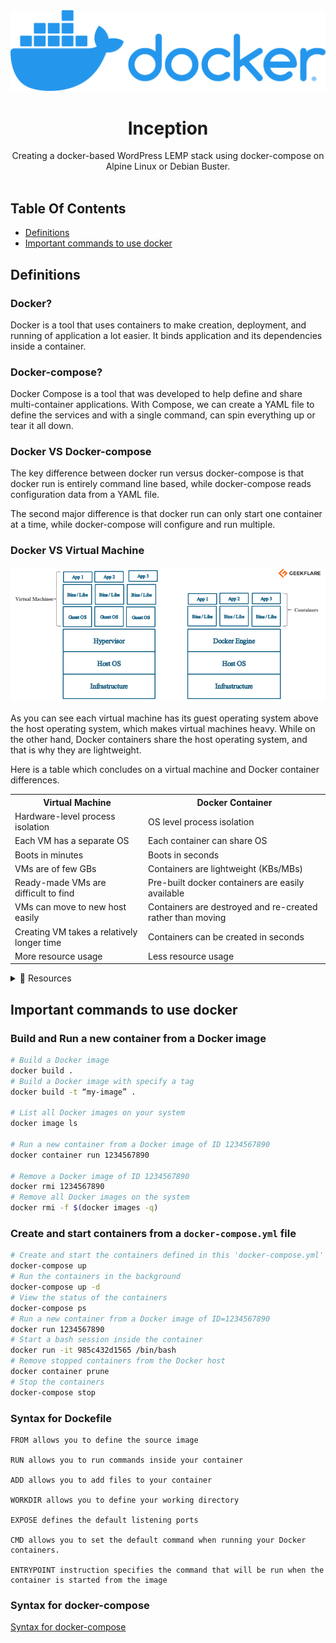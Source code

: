 <a href="https://github.com/youssefachehboune/inception">
    <img src="images/docker.png" alt="Logo">
</a>
<br/>
<p align="center">
  <h1 align="center">Inception</h1>

  <p align="center">
    Creating a docker-based WordPress LEMP stack using docker-compose on Alpine Linux or Debian Buster.
    <br/>
    <br/>
  </p>
</p>

## Table Of Contents

* [Definitions](#definitions)
* [Important commands to use docker](#important-commands-to-use-docker)


## Definitions

### Docker?
 <p>Docker is a tool that uses containers to make creation, deployment, and running of application a lot easier. It binds application and its dependencies inside a container.</p>

### Docker-compose?
<p>Docker Compose is a tool that was developed to help define and share multi-container applications. With Compose, we can create a YAML file to define the services and with a single command, can spin everything up or tear it all down.</p>

### Docker VS Docker-compose

<p>The key difference between docker run versus docker-compose is that docker run is entirely command line based, while docker-compose reads configuration data from a YAML file. </p>

<p>The second major difference is that docker run can only start one container at a time, while docker-compose will configure and run multiple.</p>

### Docker VS Virtual Machine

![My animated logo](images/docker_vs_vm.png)

<p>As you can see each virtual machine has its guest operating system above the host operating system, which makes virtual machines heavy. While on the other hand, Docker containers share the host operating system, and that is why they are lightweight. </p>

<p>Here is a table which concludes on a virtual machine and Docker container differences.</p>

<table>
    <tr>
      <th>Virtual Machine</th>
      <th>Docker Container</th>
    </tr>
    <tr>
      <td>Hardware-level process isolation</td>
      <td>OS level process isolation</td>
    </tr>
    <tr>
      <td>Each VM has a separate OS</td>
      <td>Each container can share OS</td>
    </tr>
    <tr>
      <td>Boots in minutes</td>
      <td>Boots in seconds</td>
    </tr>
    <tr>
      <td>VMs are of few GBs</td>
      <td>Containers are lightweight (KBs/MBs)</td>
    </tr>
    <tr>
      <td>Ready-made VMs are difficult to find</td>
      <td>Pre-built docker containers are easily available</td>
    </tr>
    <tr>
      <td>VMs can move to new host easily</td>
      <td>Containers are destroyed and re-created rather than moving</td>
    </tr>
    <tr>
      <td>Creating VM takes a relatively longer time</td>
      <td>Containers can be created in seconds</td>
    </tr>
    <tr>
      <td>More resource usage</td>
      <td>Less resource usage</td>
    </tr>
</table>

<details>
    <summary> 🔎 Resources </summary>
    <h4>For Read</h4>
    <a target="_blank"href="https://aws.amazon.com/docker/" > - What is Docker?</a>
    <br>
    <a target="_blank"href=https://docs.docker.com/compose/" > - What is Docker-compose?</a>
    <br>
    <a target="_blank"href="https://geekflare.com/docker-vs-virtual-machine/" > - Docker-vs-virtual-machine?</a>
    <br>
    <a target="_blank"href="https://openclassrooms.com/en/courses/2035766-optimisez-votre-deploiement-en-creant-des-conteneurs-avec-docker" > - Optimize your deployment by building containers with Docker.</a>
    <br>
    <a target="_blank"href="https://cloud.google.com/architecture/best-practices-for-building-containers" > - Best practices for building containers</a>
    <br>
    <h4>For Watch</h4>
    <a target="_blank"href="https://www.youtube.com/watch?v=rOTqprHv1YE" > - What Is Docker? | What Is Docker And How It Works?</a>
    <br>
    <a target="_blank"href="https://www.youtube.com/watch?v=pTFZFxd4hOI" > - Docker Tutorial for Beginners</a>
    <br>
    <a target="_blank"href="https://www.youtube.com/watch?v=HG6yIjZapSA" > - Docker Compose Tutorial</a>
    <br>
</details>


## Important commands to use docker

### Build and Run a new container from a Docker image
```bash
# Build a Docker image
docker build .
# Build a Docker image with specify a tag
docker build -t “my-image” .

# List all Docker images on your system
docker image ls

# Run a new container from a Docker image of ID 1234567890
docker container run 1234567890

# Remove a Docker image of ID 1234567890
docker rmi 1234567890
# Remove all Docker images on the system
docker rmi -f $(docker images -q)
```

### Create and start containers from a **`docker-compose.yml`** file

```bash
# Create and start the containers defined in this 'docker-compose.yml' file
docker-compose up
# Run the containers in the background
docker-compose up -d
# View the status of the containers
docker-compose ps
# Run a new container from a Docker image of ID=1234567890
docker run 1234567890
# Start a bash session inside the container
docker run -it 985c432d1565 /bin/bash
# Remove stopped containers from the Docker host
docker container prune
# Stop the containers
docker-compose stop
```

### Syntax for Dockefile

```docker
FROM allows you to define the source image

RUN allows you to run commands inside your container

ADD allows you to add files to your container

WORKDIR allows you to define your working directory

EXPOSE defines the default listening ports

CMD allows you to set the default command when running your Docker containers.

ENTRYPOINT instruction specifies the command that will be run when the container is started from the image
```

### Syntax for docker-compose

<a href="https://meetup.toast.com/posts/277" target="_blank">Syntax for docker-compose</a>
